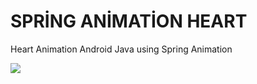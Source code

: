 # SPRİNG ANİMATİON HEART
Heart Animation Android Java using Spring Animation

<a href="https://media.giphy.com/media/iFyDF8d54DZEuB5ulC/giphy.gif"><img src="https://media.giphy.com/media/iFyDF8d54DZEuB5ulC/giphy.gif" /></a>
